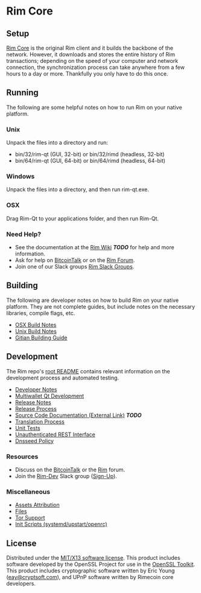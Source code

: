 Rim Core
=====================

Setup
---------------------
[Rim Core](http://rimecoin.io) is the original Rim client and it builds the backbone of the network. However, it downloads and stores the entire history of Rim transactions; depending on the speed of your computer and network connection, the synchronization process can take anywhere from a few hours to a day or more. Thankfully you only have to do this once.

Running
---------------------
The following are some helpful notes on how to run Rim on your native platform.

### Unix

Unpack the files into a directory and run:

- bin/32/rim-qt (GUI, 32-bit) or bin/32/rimd (headless, 32-bit)
- bin/64/rim-qt (GUI, 64-bit) or bin/64/rimd (headless, 64-bit)

### Windows

Unpack the files into a directory, and then run rim-qt.exe.

### OSX

Drag Rim-Qt to your applications folder, and then run Rim-Qt.

### Need Help?

* See the documentation at the [Rim Wiki](https://en.bitcoin.it/wiki/Main_Page) ***TODO***
for help and more information.
* Ask for help on [BitcoinTalk](https://bitcointalk.org/index.php?topic=1262920.0) or on the [Rim Forum](http://forum.rim.org/).
* Join one of our Slack groups [Rim Slack Groups](https://rim.org/slack-logins/).

Building
---------------------
The following are developer notes on how to build Rim on your native platform. They are not complete guides, but include notes on the necessary libraries, compile flags, etc.

- [OSX Build Notes](build-osx.md)
- [Unix Build Notes](build-unix.md)
- [Gitian Building Guide](gitian-building.md)

Development
---------------------
The Rim repo's [root README](https://github.com/Rim-Project/Rim/blob/master/README.md) contains relevant information on the development process and automated testing.

- [Developer Notes](developer-notes.md)
- [Multiwallet Qt Development](multiwallet-qt.md)
- [Release Notes](release-notes.md)
- [Release Process](release-process.md)
- [Source Code Documentation (External Link)](https://dev.visucore.com/bitcoin/doxygen/) ***TODO***
- [Translation Process](translation_process.md)
- [Unit Tests](unit-tests.md)
- [Unauthenticated REST Interface](REST-interface.md)
- [Dnsseed Policy](dnsseed-policy.md)

### Resources

* Discuss on the [BitcoinTalk](https://bitcointalk.org/index.php?topic=1262920.0) or the [Rim](http://forum.rim.org/) forum.
* Join the [Rim-Dev](https://rimecoin.slack.com/) Slack group ([Sign-Up](https://rim-dev.herokuapp.com/)).

### Miscellaneous
- [Assets Attribution](assets-attribution.md)
- [Files](files.md)
- [Tor Support](tor.md)
- [Init Scripts (systemd/upstart/openrc)](init.md)

License
---------------------
Distributed under the [MIT/X13 software license](http://www.opensource.org/licenses/mit-license.php).
This product includes software developed by the OpenSSL Project for use in the [OpenSSL Toolkit](https://www.openssl.org/). This product includes
cryptographic software written by Eric Young ([eay@cryptsoft.com](mailto:eay@cryptsoft.com)), and UPnP software written by Rimecoin core developers.
